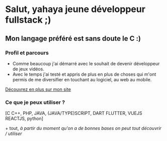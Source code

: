 # Salut, yahaya jeune développeur fullstack ;)

## **Mon langage préféré est sans doute le C :)**

### Profil et parcours

- Comme beaucoup j'ai démarré avec le souhait de devenir développeur de jeux vidéos.
- Avec le temps j'ai testé et appris de plus en plus de choses qui m'ont permis de me diversifier en touchant au logiciel, au web au mobile.

[Découvrez en plus sur mon site](https://yahaya-bathily.fr/)

### Ce que je peux utiliser ?

[C C++, PHP, JAVA, (JAVA/TYPE)SCRIPT, DART FLUTTER, VUEJS REACTJS, python]

\+ tout, *à partir du moment qu'on a de bonnes bases on peut tout découvrir / utiliser*
